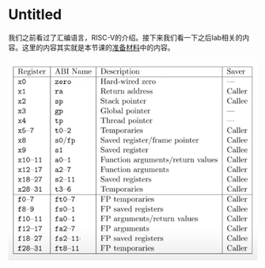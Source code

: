 # Untitled

我们之前看过了汇编语言，RISC-V的介绍。接下来我们看一下之后lab相关的内容。这里的内容其实就是本节课的[准备材料](https://pdos.csail.mit.edu/6.828/2020/readings/riscv-calling.pdf)中的内容。

![](../.gitbook/assets/image%20%28291%29.png)

